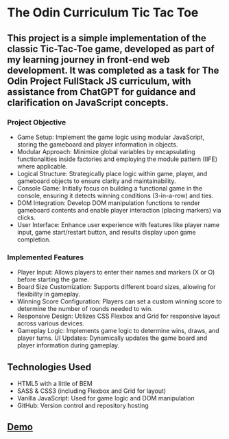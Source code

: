 # The Odin Curriculum Tic Tac Toe

## This project is a simple implementation of the classic Tic-Tac-Toe game, developed as part of my learning journey in front-end web development. It was completed as a task for The Odin Project FullStack JS curriculum, with assistance from ChatGPT for guidance and clarification on JavaScript concepts.

### Project Objective
- Game Setup: Implement the game logic using modular JavaScript, storing the gameboard and player information in objects.
- Modular Approach: Minimize global variables by encapsulating functionalities inside factories and employing the module pattern (IIFE) where applicable.
- Logical Structure: Strategically place logic within game, player, and gameboard objects to ensure clarity and maintainability.
- Console Game: Initially focus on building a functional game in the console, ensuring it detects winning conditions (3-in-a-row) and ties.
- DOM Integration: Develop DOM manipulation functions to render gameboard contents and enable player interaction (placing markers) via clicks.
- User Interface: Enhance user experience with features like player name input, game start/restart button, and results display upon game completion.


### Implemented Features
- Player Input: Allows players to enter their names and markers (X or O) before starting the game.
- Board Size Customization: Supports different board sizes, allowing for flexibility in gameplay.
- Winning Score Configuration: Players can set a custom winning score to determine the number of rounds needed to win.
- Responsive Design: Utilizes CSS Flexbox and Grid for responsive layout across various devices.
- Gameplay Logic: Implements game logic to determine wins, draws, and player turns.
UI Updates: Dynamically updates the game board and player information during gameplay.

## Technologies Used
- HTML5 with a little of BEM
- SASS & CSS3 (including Flexbox and Grid for layout)
- Vanilla JavaScript: Used for game logic and DOM manipulation
- GitHub: Version control and repository hosting

## [Demo](https://barister.github.io/odin-tictactoe)

